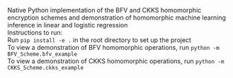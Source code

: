 Native Python implementation of the BFV and CKKS homomorphic encryption schemes and demonstration of homomorphic machine learning inference in linear and logistic regression<br/>
Instructions to run:<br/>
Run `pip install -e .` in the root directory to set up the project<br/>
To view a demonstration of BFV homomorphic operations, run `python -m BFV_Scheme.bfv_example` <br/>
To view a demonstration of CKKS homomorphic operations, run `python -m CKKS_Scheme.ckks_example`

